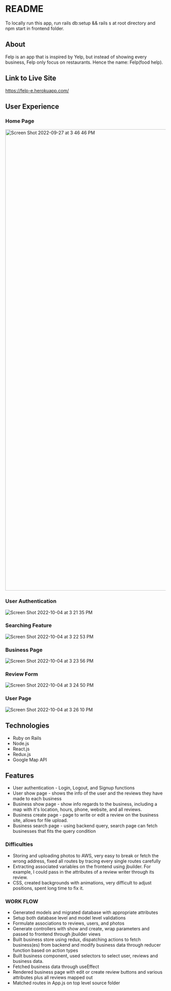 # README

To locally run this app, run rails db:setup && rails s at root directory and npm start in frontend folder.

## About 
Felp is an app that is inspired by Yelp, but instead of showing every business, Felp only focus on restaurants. 
Hence the name: Felp(food help).

## Link to Live Site
https://felp-e.herokuapp.com/

## User Experience

### Home Page
<img width="1447" alt="Screen Shot 2022-09-27 at 3 46 46 PM" src="https://user-images.githubusercontent.com/107185169/193940833-f446c970-93ec-44f6-a106-d3a39d0d7290.png">


### User Authentication
![Screen Shot 2022-10-04 at 3 21 35 PM](https://user-images.githubusercontent.com/107185169/193940948-9732f1e7-597a-4548-b151-a1022cac5e4d.png)


### Searching Feature
![Screen Shot 2022-10-04 at 3 22 53 PM](https://user-images.githubusercontent.com/107185169/193941090-4f643d57-6ee4-4810-a061-2fee5c9c0895.png)


### Business Page
![Screen Shot 2022-10-04 at 3 23 56 PM](https://user-images.githubusercontent.com/107185169/193941206-b6876ec1-19e0-4f89-8c4a-65ee8ae65238.png)


### Review Form
![Screen Shot 2022-10-04 at 3 24 50 PM](https://user-images.githubusercontent.com/107185169/193941321-304fad38-0472-4840-9e6b-165df1acad79.png)


### User Page
![Screen Shot 2022-10-04 at 3 26 10 PM](https://user-images.githubusercontent.com/107185169/193941499-90099867-79c6-4ed3-976b-c31e49d76533.png)



## Technologies
* Ruby on Rails
* Node.js
* React.js
* Redux.js
* Google Map API

## Features
* User authentication - Login, Logout, and Signup functions
* User show page - shows the info of the user and the reviews they have made to each business
* Business show page - show info regards to the business, including a map with it's location, hours, phone, website, and all reviews.
* Business create page - page to write or edit a review on the business site, allows for file upload.
* Business search page - using backend query, search page can fetch businesses that fits the query condition


### Difficulties
* Storing and uploading photos to AWS, very easy to break or fetch the wrong address, fixed all routes by tracing every single routes carefully
* Extracting associated variables on the frontend using jbuilder. For example, I could pass in the attributes of a review writer through its review.
* CSS, created backgrounds with animations, very difficult to adjust positions, spent long time to fix it.

### WORK FLOW
* Generated models and migrated database with appropriate attributes
* Setup both database level and model level validations
* Formulate associations to reviews, users, and photos
* Generate controllers with show and create, wrap parameters and passed to frontend through jbuilder views
* Built business store using redux, dispatching actions to fetch business(es) from backend and modify business data through reducer function based on       action types
* Built business component, used selectors to select user, reviews and business data. 
* Fetched business data through useEffect
* Rendered business page with edit or create review buttons and various attributes plus all reviews mapped out 
* Matched routes in App.js on top level source folder


